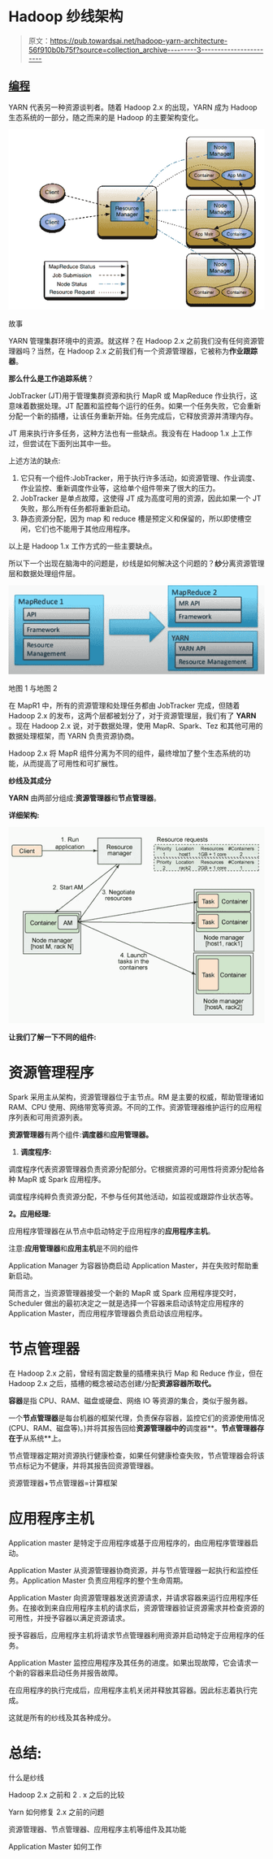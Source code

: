 # Hadoop 纱线架构

> 原文：<https://pub.towardsai.net/hadoop-yarn-architecture-56f910b0b75f?source=collection_archive---------3----------------------->

## [编程](https://towardsai.net/p/category/programming)

YARN 代表另一种资源谈判者。随着 Hadoop 2.x 的出现，YARN 成为 Hadoop 生态系统的一部分，随之而来的是 Hadoop 的主要架构变化。

![](img/9c0d61d83c8e010d4593c651b8a63dcc.png)

故事

YARN 管理集群环境中的资源。就这样？在 Hadoop 2.x 之前我们没有任何资源管理器吗？当然，在 Hadoop 2.x 之前我们有一个资源管理器，它被称为**作业跟踪器**。

**那么什么是工作追踪系统**？

JobTracker (JT)用于管理集群资源和执行 MapR 或 MapReduce 作业执行，这意味着数据处理。JT 配置和监控每个运行的任务。如果一个任务失败，它会重新分配一个新的插槽，让该任务重新开始。任务完成后，它释放资源并清理内存。

JT 用来执行许多任务，这种方法也有一些缺点。我没有在 Hadoop 1.x 上工作过，但尝试在下面列出其中一些。

上述方法的缺点:

1.  它只有一个组件:JobTracker，用于执行许多活动，如资源管理、作业调度、作业监控、重新调度作业等，这给单个组件带来了很大的压力。
2.  JobTracker 是单点故障，这使得 JT 成为高度可用的资源，因此如果一个 JT 失败，那么所有任务都将重新启动。
3.  静态资源分配，因为 map 和 reduce 槽是预定义和保留的，所以即使槽空闲，它们也不能用于其他应用程序。

以上是 Hadoop 1.x 工作方式的一些主要缺点。

所以下一个出现在脑海中的问题是，纱线是如何解决这个问题的？**纱**分离资源管理层和数据处理组件层。

![](img/a93a591c2e5895459388b6f7ebae93b0.png)

地图 1 与地图 2

在 MapR1 中，所有的资源管理和处理任务都由 JobTracker 完成，但随着 Hadoop 2.x 的发布，这两个层都被划分了，对于资源管理层，我们有了 **YARN** 。现在 Hadoop 2.x 说，对于数据处理，使用 MapR、Spark、Tez 和其他可用的数据处理框架，而 YARN 负责资源协商。

Hadoop 2.x 将 MapR 组件分离为不同的组件，最终增加了整个生态系统的功能，从而提高了可用性和可扩展性。

**纱线及其成分**

**YARN** 由两部分组成:**资源管理器**和**节点管理器**。

**详细架构:**

![](img/d53ad15c2212d1257250fab511a2502c.png)

**让我们了解一下不同的组件:**

# 资源管理程序

Spark 采用主从架构，资源管理器位于主节点。RM 是主要的权威，帮助管理诸如 RAM、CPU 使用、网络带宽等资源。不同的工作。资源管理器维护运行的应用程序列表和可用资源列表。

**资源管理器**有两个组件:**调度器**和**应用管理器。**

1.  **调度程序:**

调度程序代表资源管理器负责资源分配部分。它根据资源的可用性将资源分配给各种 MapR 或 Spark 应用程序。

调度程序纯粹负责资源分配，不参与任何其他活动，如监视或跟踪作业状态等。

**2。应用经理:**

应用程序管理器在从节点中启动特定于应用程序的**应用程序主机**。

注意:**应用管理器**和**应用主机**是不同的组件

Application Manager 为容器协商启动 Application Master，并在失败时帮助重新启动。

简而言之，当资源管理器接受一个新的 MapR 或 Spark 应用程序提交时，Scheduler 做出的最初决定之一就是选择一个容器来启动该特定应用程序的 Application Master，而应用程序管理器负责启动该应用程序。

# 节点管理器

在 Hadoop 2.x 之前，曾经有固定数量的插槽来执行 Map 和 Reduce 作业，但在 Hadoop 2.x 之后，插槽的概念被动态创建/分配**资源容器所取代。**

**容器**是指 CPU、RAM、磁盘或硬盘、网络 IO 等资源的集合，类似于服务器。

一个**节点管理器**是每台机器的框架代理，负责保存容器，监控它们的资源使用情况(CPU、RAM、磁盘等)。)并将其报告回给**资源管理器中的**调度器**。**节点管理器存在于**从系统**上。

节点管理器定期对资源执行健康检查，如果任何健康检查失败，节点管理器会将该节点标记为不健康，并将其报告回资源管理器。

资源管理器+节点管理器=计算框架

# 应用程序主机

Application master 是特定于应用程序或基于应用程序的，由应用程序管理器启动。

Application Master 从资源管理器协商资源，并与节点管理器一起执行和监控任务。Application Master 负责应用程序的整个生命周期。

Application Master 向资源管理器发送资源请求，并请求容器来运行应用程序任务。在接收到来自应用程序主机的请求后，资源管理器验证资源需求并检查资源的可用性，并授予容器以满足资源请求。

授予容器后，应用程序主机将请求节点管理器利用资源并启动特定于应用程序的任务。

Application Master 监控应用程序及其任务的进度。如果出现故障，它会请求一个新的容器来启动任务并报告故障。

在应用程序的执行完成后，应用程序主机关闭并释放其容器。因此标志着执行完成。

这就是所有的纱线及其各种成分。

# 总结:

什么是纱线

Hadoop 2.x 之前和 2 . x 之后的比较

Yarn 如何修复 2.x 之前的问题

资源管理器、节点管理器、应用程序主机等组件及其功能

Application Master 如何工作